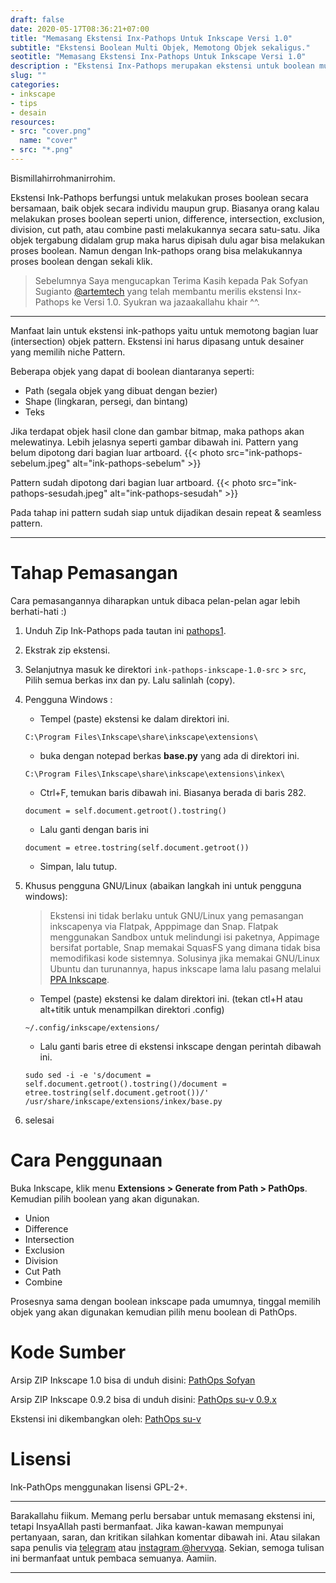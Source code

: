 ```yaml
---
draft: false
date: 2020-05-17T08:36:21+07:00
title: "Memasang Ekstensi Inx-Pathops Untuk Inkscape Versi 1.0"
subtitle: "Ekstensi Boolean Multi Objek, Memotong Objek sekaligus."
seotitle: "Memasang Ekstensi Inx-Pathops Untuk Inkscape Versi 1.0"
description : "Ekstensi Inx-Pathops merupakan ekstensi untuk boolean multi objek. Dengan Ink-Pathops Anda dapat melakukan proses boolean secara bersamaan dalam objek grup. Misalnya Union, Difference, Intersection, Cut path, dan lain sebagainya."
slug: ""
categories:
- inkscape
- tips
- desain
resources:
- src: "cover.png"
  name: "cover"
- src: "*.png"
---
```


Bismillahirrohmanirrohim.

Ekstensi Ink-Pathops berfungsi untuk melakukan proses boolean secara bersamaan, baik objek secara individu maupun grup. Biasanya orang kalau melakukan proses boolean seperti union, difference, intersection, exclusion, division, cut path, atau combine pasti melakukannya secara satu-satu. Jika objek tergabung didalam grup maka harus dipisah dulu agar bisa melakukan proses boolean. Namun dengan Ink-pathops orang bisa melakukannya proses boolean dengan sekali klik.

> Sebelumnya Saya mengucapkan Terima Kasih kepada Pak Sofyan Sugianto [@artemtech](https://t.me/artemtech) yang telah membantu merilis ekstensi Inx-Pathops ke Versi 1.0. Syukran wa jazaakallahu khair ^^.

***

Manfaat lain untuk ekstensi ink-pathops yaitu untuk memotong bagian luar (intersection) objek pattern. Ekstensi ini harus dipasang untuk desainer yang memilih niche Pattern.

Beberapa objek yang dapat di boolean diantaranya seperti:

- Path (segala objek yang dibuat dengan bezier)
- Shape (lingkaran, persegi, dan bintang)
- Teks

Jika terdapat objek hasil clone dan gambar bitmap, maka pathops akan melewatinya. Lebih jelasnya seperti gambar dibawah ini. Pattern yang belum dipotong dari bagian luar artboard.
{{< photo src="ink-pathops-sebelum.jpeg" alt="ink-pathops-sebelum" >}}

Pattern sudah dipotong dari bagian luar artboard.  {{< photo src="ink-pathops-sesudah.jpeg" alt="ink-pathops-sesudah" >}}

Pada tahap ini pattern sudah siap untuk dijadikan desain repeat & seamless pattern.

***

# Tahap Pemasangan

Cara pemasangannya diharapkan untuk dibaca pelan-pelan agar lebih berhati-hati :)

1. Unduh Zip Ink-Pathops pada tautan ini [pathops1].
2. Ekstrak zip ekstensi.
3. Selanjutnya masuk ke direktori `ink-pathops-inkscape-1.0-src` > `src`, Pilih semua berkas inx dan py. Lalu salinlah (copy).
4. Pengguna Windows :

    - Tempel (paste) ekstensi ke dalam direktori ini.
    ```
    C:\Program Files\Inkscape\share\inkscape\extensions\
    ```
    - buka dengan notepad berkas **base.py** yang ada di direktori ini.
    ```
    C:\Program Files\Inkscape\share\inkscape\extensions\inkex\
    ```
    - Ctrl+F, temukan baris dibawah ini. Biasanya berada di baris 282.
    ```
    document = self.document.getroot().tostring()
    ```
    - Lalu ganti dengan baris ini
    ```
    document = etree.tostring(self.document.getroot())
    ```
    - Simpan, lalu tutup.

5. Khusus pengguna GNU/Linux (abaikan langkah ini untuk pengguna windows):

    > Ekstensi ini tidak berlaku untuk GNU/Linux yang pemasangan inkscapenya via Flatpak, Apppimage dan Snap. Flatpak menggunakan Sandbox untuk melindungi isi paketnya, Appimage bersifat portable, Snap memakai SquasFS yang dimana tidak bisa memodifikasi kode sistemnya. Solusinya jika memakai GNU/Linux Ubuntu dan turunannya, hapus inkscape lama lalu pasang melalui [PPA Inkscape](https://inkscape.org/release/inkscape-1.0/gnulinux/ubuntu/ppa/dl/).

    - Tempel (paste) ekstensi ke dalam direktori ini. (tekan ctl+H atau alt+titik untuk menampilkan direktori .config)

    ```
    ~/.config/inkscape/extensions/
    ```
    - Lalu ganti baris etree di ekstensi inkscape dengan perintah dibawah ini.
    ```
    sudo sed -i -e 's/document = self.document.getroot().tostring()/document = etree.tostring(self.document.getroot())/' /usr/share/inkscape/extensions/inkex/base.py
    ```

6. selesai

# Cara Penggunaan

Buka Inkscape, klik menu **Extensions > Generate from Path > PathOps**. Kemudian pilih boolean yang akan digunakan.

- Union
- Difference
- Intersection
- Exclusion
- Division
- Cut Path
- Combine

Prosesnya sama dengan boolean inkscape pada umumnya, tinggal memilih objek yang akan digunakan kemudian pilih menu boolean di PathOps.

# Kode Sumber

Arsip ZIP Inkscape 1.0 bisa di unduh disini:
[PathOps Sofyan](https://gitlab.com/artemtech/inx-pathops/-/archive/inkscape-1.0/inx-pathops-inkscape-1.0.zip?path=src)

Arsip ZIP Inkscape 0.9.2 bisa di unduh disini:
[PathOps su-v 0.9.x](https://gitlab.com/su-v/inx-pathops/-/tags)

Ekstensi ini dikembangkan oleh:
[PathOps su-v](https://gitlab.com/su-v/inx-pathops)

# Lisensi

Ink-PathOps menggunakan lisensi GPL-2+.

***

Barakallahu fiikum. Memang perlu bersabar untuk memasang ekstensi ini, tetapi InsyaAllah pasti bermanfaat. Jika kawan-kawan mempunyai pertanyaan, saran, dan kritikan silahkan komentar dibawah ini. Atau silakan sapa penulis via [telegram](https://t.me/hervyqa) atau [instagram @hervyqa](https://instagram.com/hervyqa). Sekian, semoga tulisan ini bermanfaat untuk pembaca semuanya. Aamiin.

***

[pathops]:https://gitlab.com/su-v/inx-pathops/tags
[pathops1]:https://gitlab.com/artemtech/inx-pathops/-/archive/inkscape-1.0/inx-pathops-inkscape-1.0.zip?path=src

[Inkscape]:https://www.inkscape.org
[Gimp]:https://www.gimp.org

[GNOME.ID]:https://www.gnome.id
[BUKU CC-ID]:https://bit.ly/madewithccID
[Wikimedia]:https://www.wikkimedia.org/

[Behance]:https://www.b.net
[Dribbble]:https://www.dribbble.com

[AdobeStock]:https//www.stock.adobe.com
[123rf]:https//www.123rf.com
[Freepik]:https//www.freepik.com
[Dreamstime]:https//www.dreamstime.com
[Shutterstock]:https://submit.shutterstock.com/?ref=238649869

[Hervyqa]:https://hervyqa.com
[Manjaro-X]:https://manjaro-x.id
[Inkporter]:https://github.com/raniaamina/inkporter
